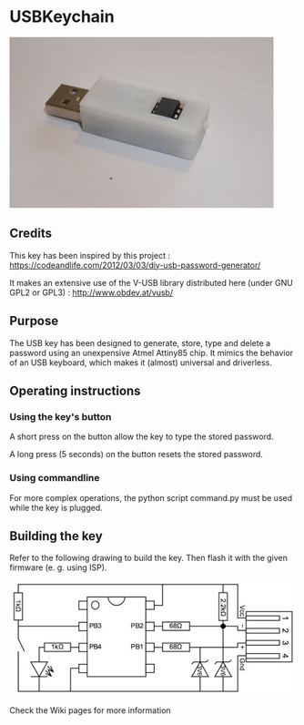 # USBKeychain
<img src="Images/Exemple.jpg" height="300">

## Credits
This key has been inspired by this project : https://codeandlife.com/2012/03/03/diy-usb-password-generator/

It makes an extensive use of the V-USB library distributed here (under GNU GPL2 or GPL3) : http://www.obdev.at/vusb/ 

## Purpose
The USB key has been designed to generate, store, type and delete a password using an unexpensive Atmel Attiny85 chip. It mimics the behavior of an USB keyboard, which makes it (almost) universal and driverless.

## Operating instructions
### Using the key's button
A short press on the button allow the key to type the stored password.

A long press (5 seconds) on the button resets the stored password.

### Using commandline
For more complex operations, the python script command.py must be used while the key is plugged.

## Building the key
Refer to the following drawing to build the key. Then flash it with the given firmware (e. g. using ISP).

![Diagram](Images/Diagram.jpg)


Check the Wiki pages for more information
